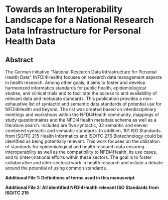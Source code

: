 # Towards an Interoperability Landscape for a National Research Data Infrastructure for Personal Health Data

## Abstract
The German initiative “National Research Data Infrastructure for Personal Health Data” (NFDI4Health) focuses on research data management aspects in health research. Among other goals, it aims to foster and develop harmonized informatics standards for public health, epidemiological studies, and clinical trials and to facilitate the access to and availability of relevant data and metadata standards. This publication provides a non-exhaustive list of syntactic and semantic data standards of potential use for NFDI4Health and beyond. The list was created based on interdisciplinary meetings and workshops within the NFDI4Health community, mappings of study questionnaires and the NFDI4Health metadata schema as well as a literature search. Included are five syntactic, 32 semantic and eleven combined syntactic and semantic standards. In addition, 101 ISO Standards from ISO/TC 215 Health Informatics and ISO/TC 276 Biotechnology could be identified as being potentially relevant. This work focuses on the utilization of standards for epidemiological and health research data ensuring interoperability as well as the compatibility to NFDI4Health, its use cases, and to (inter-)national efforts within these sectors. The goal is to foster collaborative and inter-sectoral work in health research and initiate a debate around the potential of using common standards.

**Additional File 1: Definitions of terms used in this manuscript**

**Additional File 2: All identified NFDI4Health relevant ISO Standards from ISO/TC 215**
